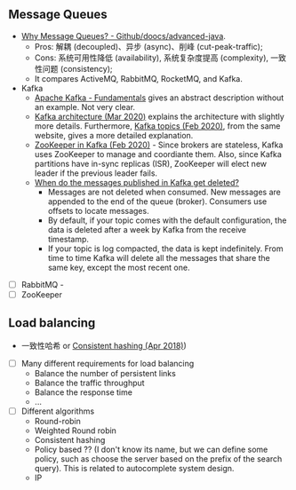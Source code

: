 
## Message Queues
* [Why Message Queues? - Github/doocs/advanced-java](https://github.com/doocs/advanced-java/blob/master/docs/high-concurrency/why-mq.md).
  * Pros: 解耦 (decoupled)、异步 (async)、削峰 (cut-peak-traffic);
  * Cons: 系统可用性降低 (availability), 系统复杂度提高 (complexity), 一致性问题 (consistency);
  * It compares ActiveMQ, RabbitMQ, RocketMQ, and Kafka. 
* Kafka
  * [Apache Kafka - Fundamentals](https://www.tutorialspoint.com/apache_kafka/apache_kafka_fundamentals.htm) gives an abstract description without an example. Not very clear.
  * [Kafka architecture (Mar 2020)](https://data-flair.training/blogs/kafka-architecture/) explains the architecture with slightly more details. Furthermore, [Kafka topics (Feb 2020)](https://data-flair.training/blogs/kafka-topic-architecture/), from the same website, gives a more detailed explanation.
  * [ZooKeeper in Kafka (Feb 2020)](https://data-flair.training/blogs/zookeeper-in-kafka/) - Since brokers are stateless, Kafka uses ZooKeeper to manage and coordiante them. Also, since Kafka partitions have in-sync replicas (ISR), ZooKeeper will elect new leader if the previous leader fails.
  * [When do the messages published in Kafka get deleted?](https://www.quora.com/When-do-the-messages-published-in-Kafka-get-deleted)
    * Messages are not deleted when consumed. New messages are appended to the end of the queue (broker). Consumers use offsets to locate messages.
    * By default, if your topic comes with the default configuration, the data is deleted after a week by Kafka from the receive timestamp.
    * If your topic is log compacted, the data is kept indefinitely. From time to time Kafka will delete all the messages that share the same key, except the most recent one.
* [ ] RabbitMQ - 
* [ ] ZooKeeper

## Load balancing
* 一致性哈希 or [Consistent hashing (Apr 2018)](https://yikun.github.io/2016/06/09/%E4%B8%80%E8%87%B4%E6%80%A7%E5%93%88%E5%B8%8C%E7%AE%97%E6%B3%95%E7%9A%84%E7%90%86%E8%A7%A3%E4%B8%8E%E5%AE%9E%E8%B7%B5/))
* [ ] Many different requirements for load balancing
  * Balance the number of persistent links
  * Balance the traffic throughput
  * Balance the response time
  * ...
* [ ] Different algorithms
  * Round-robin
  * Weighted Round robin
  * Consistent hashing
  * Policy based ?? (I don't know its name, but we can define some policy, such as choose the server based on the prefix of the search query). This is related to autocomplete system design.
  * IP